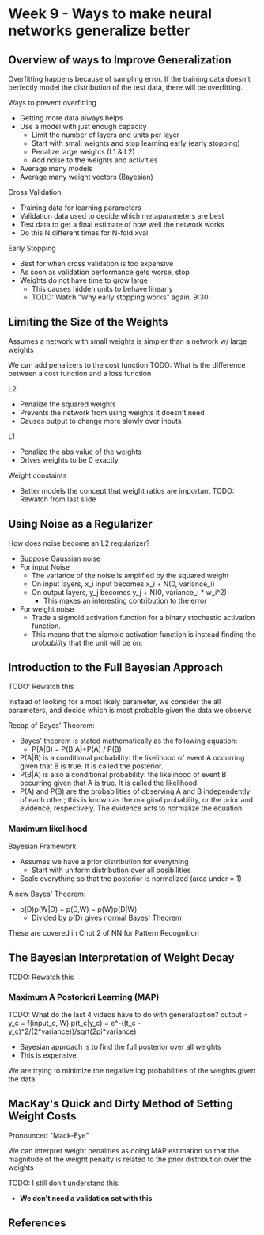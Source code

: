 # Week 9 - Ways to make neural networks generalize better

## Overview of ways to Improve Generalization

Overfitting happens because of sampling error. If the training data doesn't
perfectly model the distribution of the test data, there will be overfitting.

Ways to prevent overfitting
- Getting more data always helps
- Use a model with just enough capacity
  - Limit the number of layers and units per layer
  - Start with small weights and stop learning early (early stopping)
  - Penalize large weights (L1 & L2)
  - Add noise to the weights and activities
- Average many models
- Average many weight vectors (Bayesian)

Cross Validation
- Training data for learning parameters
- Validation data used to decide which metaparameters are best
- Test data to get a final estimate of how well the network works
- Do this N different times for N-fold xval

Early Stopping
- Best for when cross validation is too expensive
- As soon as validation performance gets worse, stop
- Weights do not have time to grow large
  - This causes hidden units to behave linearly
  - TODO: Watch "Why early stopping works" again, 9:30

## Limiting the Size of the Weights

Assumes a network with small weights is simpler than a network w/ large weights

We can add penalizers to the cost function
TODO: What is the difference between a cost function and a loss function

L2
- Penalize the squared weights
- Prevents the network from using weights it doesn't need
- Causes output to change more slowly over inputs

L1
- Penalize the abs value of the weights
- Drives weights to be 0 exactly

Weight constaints
- Better models the concept that weight ratios are important
TODO: Rewatch from last slide

## Using Noise as a Regularizer

How does noise become an L2 regularizer?
- Suppose Gaussian noise
- For input Noise
  - The variance of the noise is amplified by the squared weight
  - On input layers, x\_i input becomes x\_i + N(0, variance\_i)
  - On output layers, y\_j becomes y\_j + N(0, variance\_i \* w\_i^2)
    - This makes an interesting contribution to the error
- For weight noise
  - Trade a sigmoid activation function for a binary stochastic activation
function.
  - This means that the sigmoid activation function is instead finding
the _probability_ that the unit will be on.

## Introduction to the Full Bayesian Approach

TODO: Rewatch this

Instead of looking for a most likely parameter, we consider the all parameters,
and decide which is most probable given the data we observe

Recap of Bayes' Theorem:
- Bayes' theorem is stated mathematically as the following equation:
  - P(A|B) = P(B|A)\*P(A) / P(B)
- P(A|B) is a conditional probability: the likelihood of event A occurring given
that B is true. It is called the posterior.
- P(B|A) is also a conditional probability: the likelihood of event B occurring
given that A is true. It is called the likelihood.
- P(A) and P(B) are the probabilities of observing A and B independently of each
other; this is known as the marginal probability, or the prior and evidence,
respectively. The evidence acts to normalize the equation.

### Maximum likelihood

Bayesian Framework
- Assumes we have a prior distribution for everything
  - Start with uniform distribution over all posibilities
- Scale everything so that the posterior is normalized (area under = 1)

A new Bayes' Theorem:
- p(D)p(W|D) = p(D,W) = p(W)p(D|W)
  - Divided by p(D) gives normal Bayes' Theorem

These are covered in Chpt 2 of NN for Pattern Recognition

## The Bayesian Interpretation of Weight Decay

TODO: Rewatch this

### Maximum A Postoriori Learning (MAP)

TODO: What do the last 4 videos have to do with generalization?
output = y\_c = f(input\_c, W)
p(t\_c|y\_c) = e^-((t\_c - y\_c)^2/(2\*variance))/sqrt(2pi\*variance)

- Bayesian approach is to find the full posterior over all weights
- This is expensive

We are trying to minimize the negative log probabilities of the weights given
the data.

## MacKay's Quick and Dirty Method of Setting Weight Costs

Pronounced "Mack-Eye"

We can interpret weight penalities as doing MAP estimation so that the magnitude
of the weight penalty is related to the prior distribution over the weights

TODO: I still don't understand this

- **We don't need a validation set with this**

## References
